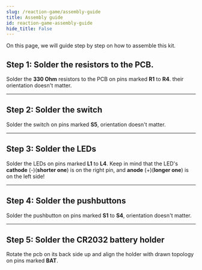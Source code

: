 ```yaml
---
slug: /reaction-game/assembly-guide
title: Assembly guide
id: reaction-game-assembly-guide 
hide_title: False
---
```


On this page, we will guide step by step on how to assemble this kit.

## Step 1: Solder the resistors to the PCB.
Solder the **330 Ohm** resistors to the PCB on pins marked **R1** to **R4**. their orientation doesn't matter.

<CenteredImage src="/img/reaction-game/330ohm-resistor.jpg" alt="Markings for the 330 Ohm resistor" caption="Markings for the 330 Ohm resistor" width="400px"/>

<CenteredImage src="/img/reaction-game/resistors_highlighted.jpg" alt="Highlighted pins for resistors R1 to R6" caption="Highlighted pins for resistors R1 to R6" width="600px"/>

---
## Step 2: Solder the switch
Solder the switch on pins marked **S5**, orientation doesn't matter.
<CenteredImage src="/img/reaction-game/switch_highlighted.jpg" alt="Highlighted pins for switch" caption="Highlighted pins for switch" width="600px"/>

---
## Step 3: Solder the LEDs
Solder the LEDs on pins marked **L1** to **L4**. Keep in mind that the LED's **cathode** (-)(**shorter one**) is on the right pin, and **anode** (+)(**longer one**) is on the left side!
<CenteredImage src="/img/reaction-game/led.jpg" alt="Marked pins on LED" caption="Marked pins on LED" width="600px"/>
<CenteredImage src="/img/reaction-game/led1-4_highlighted.jpg" alt="Highlighted pins L1 and L2 for LEDs" caption="Highlighted pins L1 and L2 for LEDs" width="600px"/>

---
## Step 4: Solder the pushbuttons
Solder the pushbutton on pins marked **S1** to **S4**, orientation doesn't matter.
<CenteredImage src="/img/reaction-game/s1-4_highlighted.jpg" alt="Highlighted pins for pushbutton" caption="Highlighted pins for pushbuttons" width="600px"/>

---

## Step 5: Solder the CR2032 battery holder
Rotate the pcb on its back side up and align the holder with drawn topology on pins marked **BAT**.
<CenteredImage src="/img/stop-me-game/battery_holder_highlighted.jpg" alt="Highlighted pins for pushbutton" caption="Highlighted pins for pushbutton" width="600px"/>
